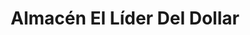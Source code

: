 ---
title: "Almacén El Líder Del Dollar"
url: /la-concepcion/almacen-el-lider-del-dollar/
shop: tienda
---